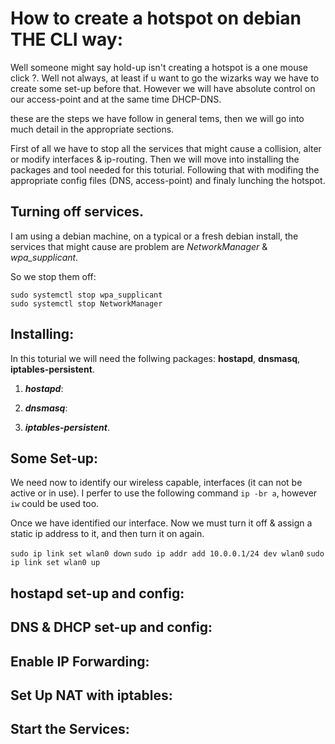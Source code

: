 # How to create a hotspot on debian THE CLI way:

Well someone might say hold-up isn't creating a hotspot is a one mouse click ?. Well not always, at least if u want to go the wizarks way we have to create some set-up before that. However we will have absolute control on our access-point and at the same time DHCP-DNS.

these are the steps we have follow in general tems, then we will go into much detail in the appropriate sections.


First of all we have to stop all the services that might cause a collision, alter  or modify interfaces & ip-routing. Then we will move into installing the packages and tool needed for this toturial. Following that with modifing the appropriate config files (DNS, access-point) and finaly lunching the hotspot.


## Turning off services.

I am using a debian machine, on a typical or a fresh debian install, the services that might cause are problem are *NetworkManager* & *wpa_supplicant*.

So we stop them off:
```
sudo systemctl stop wpa_supplicant
sudo systemctl stop NetworkManager
```

## Installing:

In this toturial we will need the follwing packages: **hostapd**, **dnsmasq**, **iptables-persistent**.

1. ***hostapd***:

2. ***dnsmasq***:

3. ***iptables-persistent***.

## Some Set-up:

We need now to identify our wireless capable, interfaces (it can not be active or in use). I perfer to use the following command `ip -br a`, however `iw` could be used too.

Once we have identified our interface. Now we must turn it off & assign a static ip address to it, and then turn it on again.

`sudo ip link set wlan0 down`
`sudo ip addr add 10.0.0.1/24 dev wlan0`
`sudo ip link set wlan0 up`

## hostapd set-up and config:


## DNS & DHCP set-up and config:


## Enable IP Forwarding:


## Set Up NAT with iptables:


## Start the Services:
